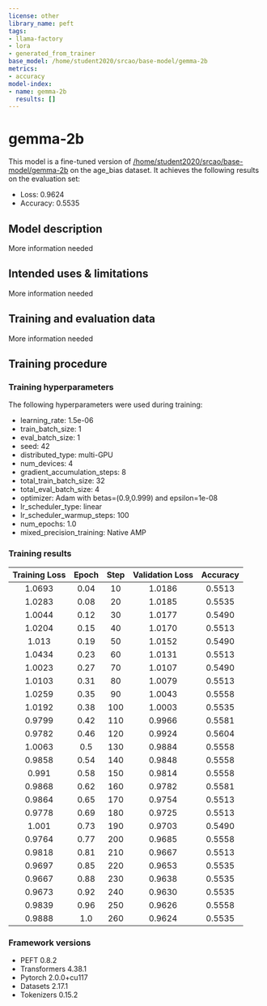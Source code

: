 ```yaml
---
license: other
library_name: peft
tags:
- llama-factory
- lora
- generated_from_trainer
base_model: /home/student2020/srcao/base-model/gemma-2b
metrics:
- accuracy
model-index:
- name: gemma-2b
  results: []
---
```


<!-- This model card has been generated automatically according to the information the Trainer had access to. You
should probably proofread and complete it, then remove this comment. -->

# gemma-2b

This model is a fine-tuned version of [/home/student2020/srcao/base-model/gemma-2b](https://huggingface.co//home/student2020/srcao/base-model/gemma-2b) on the age_bias dataset.
It achieves the following results on the evaluation set:
- Loss: 0.9624
- Accuracy: 0.5535

## Model description

More information needed

## Intended uses & limitations

More information needed

## Training and evaluation data

More information needed

## Training procedure

### Training hyperparameters

The following hyperparameters were used during training:
- learning_rate: 1.5e-06
- train_batch_size: 1
- eval_batch_size: 1
- seed: 42
- distributed_type: multi-GPU
- num_devices: 4
- gradient_accumulation_steps: 8
- total_train_batch_size: 32
- total_eval_batch_size: 4
- optimizer: Adam with betas=(0.9,0.999) and epsilon=1e-08
- lr_scheduler_type: linear
- lr_scheduler_warmup_steps: 100
- num_epochs: 1.0
- mixed_precision_training: Native AMP

### Training results

| Training Loss | Epoch | Step | Validation Loss | Accuracy |
|:-------------:|:-----:|:----:|:---------------:|:--------:|
| 1.0693        | 0.04  | 10   | 1.0186          | 0.5513   |
| 1.0283        | 0.08  | 20   | 1.0185          | 0.5535   |
| 1.0044        | 0.12  | 30   | 1.0177          | 0.5490   |
| 1.0204        | 0.15  | 40   | 1.0170          | 0.5513   |
| 1.013         | 0.19  | 50   | 1.0152          | 0.5490   |
| 1.0434        | 0.23  | 60   | 1.0131          | 0.5513   |
| 1.0023        | 0.27  | 70   | 1.0107          | 0.5490   |
| 1.0103        | 0.31  | 80   | 1.0079          | 0.5513   |
| 1.0259        | 0.35  | 90   | 1.0043          | 0.5558   |
| 1.0192        | 0.38  | 100  | 1.0003          | 0.5535   |
| 0.9799        | 0.42  | 110  | 0.9966          | 0.5581   |
| 0.9782        | 0.46  | 120  | 0.9924          | 0.5604   |
| 1.0063        | 0.5   | 130  | 0.9884          | 0.5558   |
| 0.9858        | 0.54  | 140  | 0.9848          | 0.5558   |
| 0.991         | 0.58  | 150  | 0.9814          | 0.5558   |
| 0.9868        | 0.62  | 160  | 0.9782          | 0.5581   |
| 0.9864        | 0.65  | 170  | 0.9754          | 0.5513   |
| 0.9778        | 0.69  | 180  | 0.9725          | 0.5513   |
| 1.001         | 0.73  | 190  | 0.9703          | 0.5490   |
| 0.9764        | 0.77  | 200  | 0.9685          | 0.5558   |
| 0.9818        | 0.81  | 210  | 0.9667          | 0.5513   |
| 0.9697        | 0.85  | 220  | 0.9653          | 0.5535   |
| 0.9667        | 0.88  | 230  | 0.9638          | 0.5535   |
| 0.9673        | 0.92  | 240  | 0.9630          | 0.5535   |
| 0.9839        | 0.96  | 250  | 0.9626          | 0.5558   |
| 0.9888        | 1.0   | 260  | 0.9624          | 0.5535   |


### Framework versions

- PEFT 0.8.2
- Transformers 4.38.1
- Pytorch 2.0.0+cu117
- Datasets 2.17.1
- Tokenizers 0.15.2